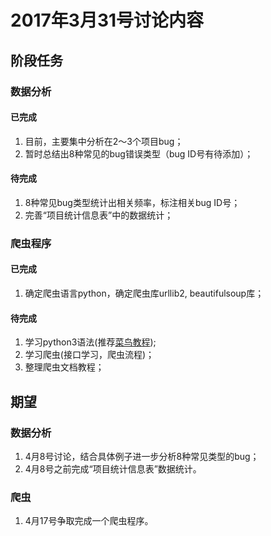 # 2017年3月31号讨论内容
## 阶段任务
### 数据分析

#### 已完成
1. 目前，主要集中分析在2～3个项目bug；
2. 暂时总结出8种常见的bug错误类型（bug ID号有待添加）；

#### 待完成
1. 8种常见bug类型统计出相关频率，标注相关bug ID号；
2. 完善“项目统计信息表”中的数据统计；

### 爬虫程序
#### 已完成
1. 确定爬虫语言python，确定爬虫库urllib2, beautifulsoup库；

#### 待完成
1. 学习python3语法(推荐[菜鸟教程](http://www.runoob.com/python3/python3-tutorial.html));
2. 学习爬虫(接口学习，爬虫流程)；
3. 整理爬虫文档教程；

## 期望
### 数据分析
1. 4月8号讨论，结合具体例子进一步分析8种常见类型的bug；
2. 4月8号之前完成“项目统计信息表”数据统计。

### 爬虫
1. 4月17号争取完成一个爬虫程序。

